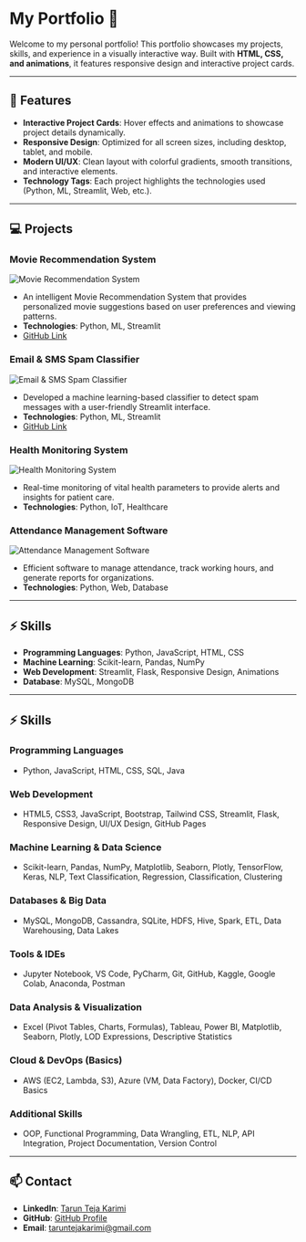 # My Portfolio 🌟

Welcome to my personal portfolio! This portfolio showcases my projects, skills, and experience in a visually interactive way. Built with **HTML, CSS, and animations**, it features responsive design and interactive project cards.

---

## 🔹 Features

- **Interactive Project Cards**: Hover effects and animations to showcase project details dynamically.  
- **Responsive Design**: Optimized for all screen sizes, including desktop, tablet, and mobile.  
- **Modern UI/UX**: Clean layout with colorful gradients, smooth transitions, and interactive elements.  
- **Technology Tags**: Each project highlights the technologies used (Python, ML, Streamlit, Web, etc.).  

---

## 💻 Projects

### Movie Recommendation System
![Movie Recommendation System](https://images.pexels.com/photos/4126724/pexels-photo-4126724.jpeg?auto=compress&cs=tinysrgb&w=600)
- An intelligent Movie Recommendation System that provides personalized movie suggestions based on user preferences and viewing patterns.
- **Technologies**: Python, ML, Streamlit  
- [GitHub Link](https://github.com/tarunkarimi/Movie_Recommendation_System)

### Email & SMS Spam Classifier
![Email & SMS Spam Classifier](https://images.pexels.com/photos/3184465/pexels-photo-3184465.jpeg?auto=compress&cs=tinysrgb&w=600)
- Developed a machine learning-based classifier to detect spam messages with a user-friendly Streamlit interface.
- **Technologies**: Python, ML, Streamlit  
- [GitHub Link](https://github.com/tarunkarimi/Email-Sms-Spam-Classifier)

### Health Monitoring System
![Health Monitoring System](https://images.pexels.com/photos/416754/pexels-photo-416754.jpeg?auto=compress&cs=tinysrgb&w=600)
- Real-time monitoring of vital health parameters to provide alerts and insights for patient care.
- **Technologies**: Python, IoT, Healthcare

### Attendance Management Software
![Attendance Management Software](https://images.pexels.com/photos/3184291/pexels-photo-3184291.jpeg?auto=compress&cs=tinysrgb&w=600)
- Efficient software to manage attendance, track working hours, and generate reports for organizations.
- **Technologies**: Python, Web, Database

---

## ⚡ Skills

- **Programming Languages**: Python, JavaScript, HTML, CSS  
- **Machine Learning**: Scikit-learn, Pandas, NumPy  
- **Web Development**: Streamlit, Flask, Responsive Design, Animations  
- **Database**: MySQL, MongoDB    

---

## ⚡ Skills

### Programming Languages
- Python, JavaScript, HTML, CSS, SQL, Java

### Web Development
- HTML5, CSS3, JavaScript, Bootstrap, Tailwind CSS, Streamlit, Flask, Responsive Design, UI/UX Design, GitHub Pages

### Machine Learning & Data Science
- Scikit-learn, Pandas, NumPy, Matplotlib, Seaborn, Plotly, TensorFlow, Keras, NLP, Text Classification, Regression, Classification, Clustering

### Databases & Big Data
- MySQL, MongoDB, Cassandra, SQLite, HDFS, Hive, Spark, ETL, Data Warehousing, Data Lakes

### Tools & IDEs
- Jupyter Notebook, VS Code, PyCharm, Git, GitHub, Kaggle, Google Colab, Anaconda, Postman

### Data Analysis & Visualization
- Excel (Pivot Tables, Charts, Formulas), Tableau, Power BI, Matplotlib, Seaborn, Plotly, LOD Expressions, Descriptive Statistics

### Cloud & DevOps (Basics)
- AWS (EC2, Lambda, S3), Azure (VM, Data Factory), Docker, CI/CD Basics

### Additional Skills
- OOP, Functional Programming, Data Wrangling, ETL, NLP, API Integration, Project Documentation, Version Control


----
## 📫 Contact

- **LinkedIn**: [Tarun Teja Karimi](https://linkedin.com/in/taruntejakarimi)  
- **GitHub**: [GitHub Profile](https://github.com/tarunkarimi)  
- **Email**: taruntejakarimi@gmail.com  
